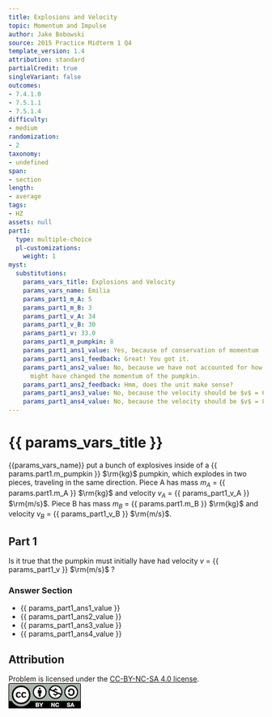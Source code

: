 ```yaml
---
title: Explosions and Velocity
topic: Momentum and Impulse
author: Jake Bobowski
source: 2015 Practice Midterm 1 Q4
template_version: 1.4
attribution: standard
partialCredit: true
singleVariant: false
outcomes:
- 7.4.1.0
- 7.5.1.1
- 7.5.1.4
difficulty:
- medium
randomization:
- 2
taxonomy:
- undefined
span:
- section
length:
- average
tags:
- HZ
assets: null
part1:
  type: multiple-choice
  pl-customizations:
    weight: 1
myst:
  substitutions:
    params_vars_title: Explosions and Velocity
    params_vars_name: Emilia
    params_part1_m_A: 5
    params_part1_m_B: 3
    params_part1_v_A: 34
    params_part1_v_B: 30
    params_part1_v: 33.0
    params_part1_m_pumpkin: 8
    params_part1_ans1_value: Yes, because of conservation of momentum
    params_part1_ans1_feedback: Great! You got it.
    params_part1_ans2_value: No, because we have not accounted for how the explosion
      might have changed the momentum of the pumpkin.
    params_part1_ans2_feedback: Hmm, does the unit make sense?
    params_part1_ans3_value: No, because the velocity should be $v$ = 64 $\rm{m/s}$
    params_part1_ans4_value: No, because the velocity should be $v$ = 8.0 $\rm{m/s/kg}$
---
```

# {{ params_vars_title }}
{{params_vars_name}} put a bunch of explosives inside of a {{ params.part1.m_pumpkin }} $\rm{kg}$ pumpkin, which explodes in two pieces, traveling in the same direction.
Piece A has mass $m_A$ = {{ params.part1.m_A }} $\rm{kg}$ and velocity $v_A$ = {{ params_part1_v_A }} $\rm{m/s}$.
Piece B has mass $m_B$ = {{ params.part1.m_B }} $\rm{kg}$ and velocity $v_B$ = {{ params_part1_v_B }} $\rm{m/s}$.

## Part 1

Is it true that the pumpkin must initially have had velocity $v$ = {{ params_part1_v }} $\rm{m/s}$ ?

### Answer Section

- {{ params_part1_ans1_value }}
- {{ params_part1_ans2_value }}
- {{ params_part1_ans3_value }}
- {{ params_part1_ans4_value }}

## Attribution

Problem is licensed under the [CC-BY-NC-SA 4.0 license](https://creativecommons.org/licenses/by-nc-sa/4.0/).<br> ![The Creative Commons 4.0 license requiring attribution-BY, non-commercial-NC, and share-alike-SA license.](https://raw.githubusercontent.com/firasm/bits/master/by-nc-sa.png)